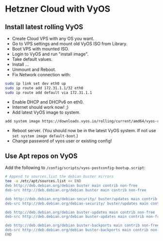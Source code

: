 # Hetzner Cloud with VyOS

## Install latest rolling VyOS

- Create Cloud VPS with any OS you want.
- Go to VPS settings and mount old VyOS ISO from Library.
- Boot VPS with mounted ISO.
- Login to VyOS and run "install image".
- Take default values.
- Install ...
- Unmount and Reboot.
- Fix Network connection with:

```sh
sudo ip link set dev eth0 up
sudo ip route add 172.31.1.1/32 eth0
sudo ip route add default via 172.31.1.1
```

- Enable DHCP and DHCPv6 on eth0.
- Internet should work now! ;)
- Add latest VyOS image to system.

```sh
add system image https://downloads.vyos.io/rolling/current/amd64/vyos-rolling-latest.iso
```

- Reboot server. (You should now be in the latest VyOS system. If not use `set system image default-boot`.)
- Change password of vyos user or existing config!

## Use Apt repos on VyOS

Add the following to `/config/scripts/vyos-postconfig-bootup.script`:

```sh
# Append to sources.list the debian buster mirrors
tee -a /etc/apt/sources.list << END
deb http://deb.debian.org/debian buster main contrib non-free
deb-src http://deb.debian.org/debian buster main contrib non-free

deb http://deb.debian.org/debian-security/ buster/updates main contrib non-free
deb-src http://deb.debian.org/debian-security/ buster/updates main contrib non-free

deb http://deb.debian.org/debian buster-updates main contrib non-free
deb-src http://deb.debian.org/debian buster-updates main contrib non-free

deb http://deb.debian.org/debian buster-backports main contrib non-free
deb-src http://deb.debian.org/debian buster-backports main contrib non-free
END
```
